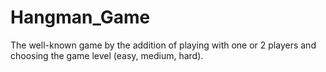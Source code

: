 # Hangman_Game
The well-known game by the addition of playing with one or 2 players and choosing the game level (easy, medium, hard).
